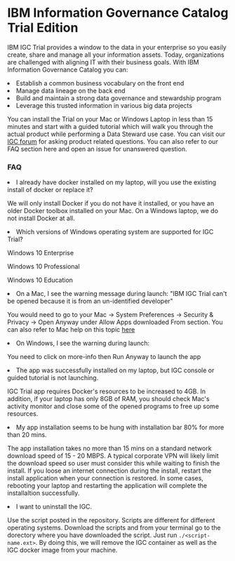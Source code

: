 # IBM Information Governance Catalog Trial Edition
IBM IGC Trial provides a window to the data in your enterprise so you easily create, share and manage all your information assets. Today, organizations are challenged with aligning IT with their business goals. With IBM Information Governance Catalog you can:
<li>Establish a common business vocabulary on the front end
<li>Manage data lineage on the back end
<li>Build and maintain a strong data governance and stewardship program
<li>Leverage this trusted information in various big data projects

You can install the Trial on your Mac or Windows Laptop in less than 15 minutes and start with a guided tutorial which will walk you through the actual product while performing a Data Steward use case. You can visit our [IGC forum](https://developer.ibm.com/answers/topics/igc/) for asking product related questions. You can also refer to our FAQ section here and open an issue for unanswered question.

### FAQ


<li> I already have docker installed on my laptop, will you use the existing install of docker or replace it?

We will only install Docker if you do not have it installed, or you have an older Docker toolbox installed on your Mac. On a Windows laptop, we do not install Docker at all. 

<li> Which versions of Windows operating system are supported for IGC Trial?

Windows 10 Enterprise

Windows 10 Professional

Windows 10 Education

<li> On a Mac, I see the warning message during launch:
"IBM IGC Trial can't be opened because it is from an un-identified developer"

You would need to go to your Mac -> System Preferences -> Security & Privacy -> Open Anyway under Allow Apps downloaded From section. You can also refer to Mac help on this topic [here](https://support.apple.com/kb/PH25088?locale=en_US)

<li> On Windows, I see the warning during launch:

You need to click on more-info then Run Anyway to launch the app

<li> The app was successfully installed on my laptop, but IGC console or guided tutorial is not launching.

IGC Trial app requires Docker's resources to be increased to 4GB. In addition, if your laptop has only 8GB of RAM, you should check Mac's activity monitor and close some of the opened programs to free up some resources.

<li> My app installation seems to be hung with installation bar 80% for more than 20 mins.

The app installation takes no more than 15 mins on a standard network download speed of 15 - 20 MBPS. A typical corporate VPN will likely limit the download speed so user must consider this while waiting to finish the install. If you loose an  internet connection during the install, restart the install application when your connection is restored. In some cases, rebooting your laptop and restarting the application will complete the installaltion successfully.

<li> I want to uninstall the IGC.

Use the script posted in the repository. Scripts are different for different operating systems. Download the scripts and from your terminal go to the dorectory where you have downloaded the script. Just run `./<script-name.ext>`. By doing this, we will remove the IGC container as well as the IGC docker image from your machine. 
